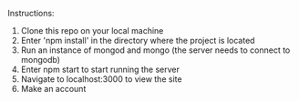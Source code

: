 Instructions: 

1. Clone this repo on your local machine
2. Enter 'npm install' in the directory where the project is located
3. Run an instance of mongod and mongo (the server needs to connect to mongodb)
4. Enter npm start to start running the server
5. Navigate to localhost:3000 to view the site
6. Make an account 
